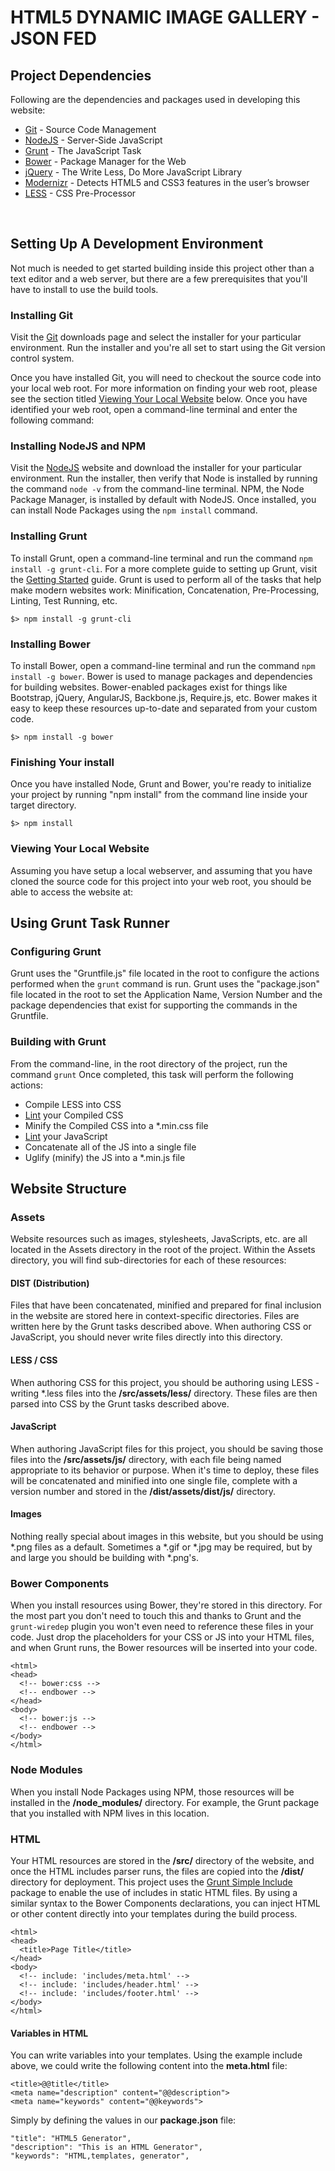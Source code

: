 # HTML5 DYNAMIC IMAGE GALLERY - JSON FED


## Project Dependencies

Following are the dependencies and packages used in developing this website:

* [Git](http://git-scm.com/) - Source Code Management
* [NodeJS](http://nodejs.org/) - Server-Side JavaScript
* [Grunt](http://gruntjs.com/) - The JavaScript Task
* [Bower](http://bower.io/) - Package Manager for the Web
* [jQuery](http://jquery.com/) - The Write Less, Do More JavaScript Library
* [Modernizr](http://modernizr.com/) - Detects HTML5 and CSS3 features in the user’s browser
* [LESS](http://lesscss.org/) - CSS Pre-Processor

&nbsp;

## Setting Up A Development Environment

Not much is needed to get started building inside this project other than a text
editor and a web server, but there are a few prerequisites that you'll have to
install to use the build tools.

### Installing Git
Visit the [Git](http://git-scm.com/downloads) downloads page and select the installer
for your particular environment. Run the installer and you're all set to start using
the Git version control system.

Once you have installed Git, you will need to checkout the source code into your
local web root. For more information on finding your web root, please see the section
titled [Viewing Your Local Website](#lws) below. Once you have identified your
web root, open a command-line terminal and enter the following command:

### Installing NodeJS and NPM
Visit the [NodeJS](http://nodejs.org/) website and download the installer for your
particular environment. Run the installer, then verify that Node is installed by
running the command `node -v` from the command-line terminal. NPM, the Node Package
Manager, is installed by default with NodeJS. Once installed, you can install Node
Packages using the `npm install` command.

### Installing Grunt
To install Grunt, open a command-line terminal and run the command
`npm install -g grunt-cli`. For a more complete guide to setting up Grunt, visit
the [Getting Started](http://gruntjs.com/getting-started) guide. Grunt is used to perform
all of the tasks that help make modern websites work: Minification, Concatenation,
Pre-Processing, Linting, Test Running, etc.

    $> npm install -g grunt-cli

### Installing Bower
To install Bower, open a command-line terminal and run the command
`npm install -g bower`. Bower is used to manage packages and dependencies for building
websites. Bower-enabled packages exist for things like Bootstrap, jQuery, AngularJS,
Backbone.js, Require.js, etc. Bower makes it easy to keep these resources up-to-date
and separated from your custom code.

    $> npm install -g bower

### Finishing Your install
Once you have installed Node, Grunt and Bower, you're ready to initialize your project
by running "npm install" from the command line inside your target directory.

    $> npm install

### Viewing Your Local Website
Assuming you have setup a local webserver, and assuming that you have cloned the
source code for this project into your web root, you should be able to access the
website at:

## Using Grunt Task Runner

### Configuring Grunt
Grunt uses the "Gruntfile.js" file located in the root to configure the actions
performed when the `grunt` command is run. Grunt uses the "package.json" file located
in the root to set the Application Name, Version Number and the package dependencies
that exist for supporting the commands in the Gruntfile.

### Building with Grunt
From the command-line, in the root directory of the project, run the command `grunt`
Once completed, this task will perform the following actions:

* Compile LESS into CSS
* [Lint](http://csslint.net/) your Compiled CSS
* Minify the Compiled CSS into a *.min.css file
* [Lint](http://jshint.com/) your JavaScript
* Concatenate all of the JS into a single file
* Uglify (minify) the JS into a *.min.js file

## Website Structure

### Assets
Website resources such as images, stylesheets, JavaScripts, etc. are all located in
the Assets directory in the root of the project. Within the Assets directory, you
will find sub-directories for each of these resources:

#### DIST (Distribution)
Files that have been concatenated, minified and prepared for final inclusion in the
website are stored here in context-specific directories. Files are written here by
the Grunt tasks described above. When authoring CSS or JavaScript, you should never
write files directly into this directory.

#### LESS / CSS
When authoring CSS for this project, you should be authoring using LESS - writing
\*.less files into the __/src/assets/less/__ directory. These files are then parsed
into CSS by the Grunt tasks described above.

#### JavaScript
When authoring JavaScript files for this project, you should be saving those files
into the __/src/assets/js/__ directory, with each file being named appropriate to
its behavior or purpose. When it's time to deploy, these files will be concatenated
and minified into one single file, complete with a version number and stored in the
__/dist/assets/dist/js/__ directory.

#### Images
Nothing really special about images in this website, but you should be using \*.png
files as a default. Sometimes a \*.gif or \*.jpg may be required, but by and large
you should be building with \*.png's.

### Bower Components
When you install resources using Bower, they're stored in this directory. For the most
part you don't need to touch this and thanks to Grunt and the `grunt-wiredep` plugin
you won't even need to reference these files in your code. Just drop the placeholders
for your CSS or JS into your HTML files, and when Grunt runs, the Bower resources will
be inserted into your code.

    <html>
    <head>
      <!-- bower:css -->
      <!-- endbower -->
    </head>
    <body>
      <!-- bower:js -->
      <!-- endbower -->
    </body>
    </html>

### Node Modules
When you install Node Packages using NPM, those resources will be installed in the
__/node_modules/__ directory. For example, the Grunt package that you installed with
NPM lives in this location.

### HTML
Your HTML resources are stored in the __/src/__ directory of the website, and once
the HTML includes parser runs, the files are copied into the __/dist/__ directory
for deployment. This project uses the [Grunt Simple Include](https://www.npmjs.org/package/grunt-simple-include)
package to enable the use of includes in static HTML files. By using a similar
syntax to the Bower Components declarations, you can inject HTML or other content
directly into your templates during the build process.

    <html>
    <head>
      <title>Page Title</title>
    </head>
    <body>
      <!-- include: 'includes/meta.html' -->
      <!-- include: 'includes/header.html' -->
      <!-- include: 'includes/footer.html' -->
    </body>
    </html>


#### Variables in HTML
You can write variables into your templates. Using the example include
above, we could write the following content into the __meta.html__ file:

    <title>@@title</title>
    <meta name="description" content="@@description">
    <meta name="keywords" content="@@keywords">

Simply by defining the values in our __package.json__ file:

    "title": "HTML5 Generator",
    "description": "This is an HTML Generator",
    "keywords": "HTML,templates, generator",
